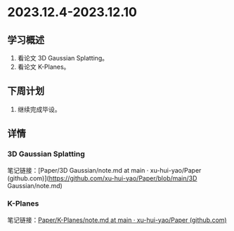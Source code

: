 # 2023.12.4-2023.12.10



## 学习概述

1. 看论文 3D Gaussian  Splatting。
2. 看论文 K-Planes。



## 下周计划

1. 继续完成毕设。



## 详情



### 3D Gaussian Splatting

笔记链接：[Paper/3D Gaussian/note.md at main · xu-hui-yao/Paper (github.com)](https://github.com/xu-hui-yao/Paper/blob/main/3D Gaussian/note.md)




### K-Planes

笔记链接：[Paper/K-Planes/note.md at main · xu-hui-yao/Paper (github.com)](https://github.com/xu-hui-yao/Paper/blob/main/K-Planes/note.md)
